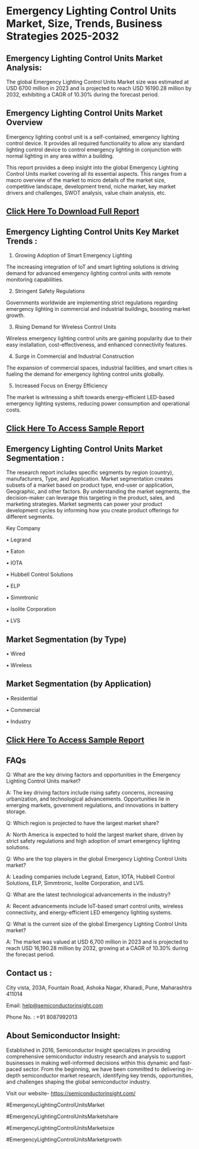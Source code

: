 Emergency Lighting Control Units Market, Size, Trends, Business Strategies 2025-2032
=
Emergency Lighting Control Units Market Analysis:
-
The global Emergency Lighting Control Units Market size was estimated at USD 6700 million in 2023 and is projected to reach USD 16190.28 million by 2032, exhibiting a CAGR of 10.30% during the forecast period.

Emergency Lighting Control Units Market Overview
-
Emergency lighting control unit is a self-contained, emergency lighting control device. It provides all required functionality to allow any standard lighting control device to control emergency lighting in conjunction with normal lighting in any area within a building.

This report provides a deep insight into the global Emergency Lighting Control Units market covering all its essential aspects. This ranges from a macro overview of the market to micro details of the market size, competitive landscape, development trend, niche market, key market drivers and challenges, SWOT analysis, value chain analysis, etc.

[Click Here To Download Full Report](https://semiconductorinsight.com/report/emergency-lighting-control-units-market/)
-
Emergency Lighting Control Units Key Market Trends  :
-
1.	Growing Adoption of Smart Emergency Lighting

The increasing integration of IoT and smart lighting solutions is driving demand for advanced emergency lighting control units with remote monitoring capabilities.

2.	Stringent Safety Regulations

Governments worldwide are implementing strict regulations regarding emergency lighting in commercial and industrial buildings, boosting market growth.

3.	Rising Demand for Wireless Control Units

Wireless emergency lighting control units are gaining popularity due to their easy installation, cost-effectiveness, and enhanced connectivity features.

4.	Surge in Commercial and Industrial Construction

The expansion of commercial spaces, industrial facilities, and smart cities is fueling the demand for emergency lighting control units globally.

5.	Increased Focus on Energy Efficiency

The market is witnessing a shift towards energy-efficient LED-based emergency lighting systems, reducing power consumption and operational costs.

[Click Here To Access Sample Report](https://semiconductorinsight.com/download-sample-report/?product_id=76976)
-
Emergency Lighting Control Units Market Segmentation :
-
The research report includes specific segments by region (country), manufacturers, Type, and Application. Market segmentation creates subsets of a market based on product type, end-user or application, Geographic, and other factors. By understanding the market segments, the decision-maker can leverage this targeting in the product, sales, and marketing strategies. Market segments can power your product development cycles by informing how you create product offerings for different segments.

Key Company

•	Legrand

•	Eaton

•	IOTA

•	Hubbell Control Solutions

•	ELP

•	Simmtronic

•	Isolite Corporation

•	LVS

Market Segmentation (by Type)
-
•	Wired

•	Wireless

Market Segmentation (by Application)
-
•	Residential

•	Commercial

•	Industry

[Click Here To Access Sample Report](https://semiconductorinsight.com/download-sample-report/?product_id=76976)
-
FAQs
 -
Q: What are the key driving factors and opportunities in the Emergency Lighting Control Units market?

A: The key driving factors include rising safety concerns, increasing urbanization, and technological advancements. Opportunities lie in emerging markets, government regulations, and innovations in battery storage.

Q: Which region is projected to have the largest market share?

A: North America is expected to hold the largest market share, driven by strict safety regulations and high adoption of smart emergency lighting solutions.

Q: Who are the top players in the global Emergency Lighting Control Units market?

A: Leading companies include Legrand, Eaton, IOTA, Hubbell Control Solutions, ELP, Simmtronic, Isolite Corporation, and LVS.

Q: What are the latest technological advancements in the industry?

A: Recent advancements include IoT-based smart control units, wireless connectivity, and energy-efficient LED emergency lighting systems.

Q: What is the current size of the global Emergency Lighting Control Units market?

A: The market was valued at USD 6,700 million in 2023 and is projected to reach USD 16,190.28 million by 2032, growing at a CAGR of 10.30% during the forecast period.

Contact us : 
-
City vista, 203A, Fountain Road, Ashoka Nagar, Kharadi, Pune, Maharashtra 411014

Email: help@semiconductorinsight.com

Phone No. : +91 8087992013

About Semiconductor Insight:
-
Established in 2016, Semiconductor Insight specializes in providing comprehensive semiconductor industry research and analysis to support businesses in making well-informed decisions within this dynamic and fast-paced sector. From the beginning, we have been committed to delivering in-depth semiconductor market research, identifying key trends, opportunities, and challenges shaping the global semiconductor industry.

Visit our website- https://semiconductorinsight.com/

#EmergencyLightingControlUnitsMarket 

#EmergencyLightingControlUnitsMarketshare

#EmergencyLightingControlUnitsMarketsize

#EmergencyLightingControlUnitsMarketgrowth 
 
 

